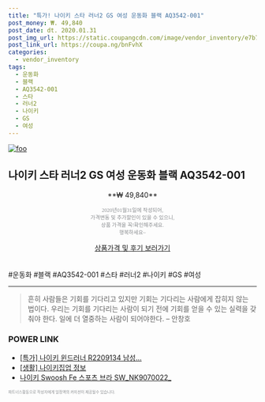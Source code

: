 ```yaml
--- 
title: "특가! 나이키 스타 러너2 GS 여성 운동화 블랙 AQ3542-001" 
post_money: ₩. 49,840 
post_date: dt. 2020.01.31 
post_img_url: https://static.coupangcdn.com/image/vendor_inventory/e7b7/14b94b8dc2c595dd58e61af75b2edc739aebd1b67e5038c48ff9d2f57f4d.jpg 
post_link_url: https://coupa.ng/bnFvhX 
categories: 
  - vendor_inventory 
tags: 
  - 운동화 
  - 블랙 
  - AQ3542-001 
  - 스타 
  - 러너2 
  - 나이키 
  - GS 
  - 여성 
--- 
```

[![foo](https://static.coupangcdn.com/image/vendor_inventory/e7b7/14b94b8dc2c595dd58e61af75b2edc739aebd1b67e5038c48ff9d2f57f4d.jpg)](https://coupa.ng/bnFvhX) 

## 나이키 스타 러너2 GS 여성 운동화 블랙 AQ3542-001 
<p style="text-align: center;">**₩ 49,840**</p> 
<p style="text-align: center;"><span style="color: #898c8f; font-family: Georgia,Times,serif; font-size: 0.75em;">2020년01월31일에 작성되어, <br>가격변동 및 추가할인이 있을 수 있으니,<br> 상품 가격을 꼭!확인해주세요.<br>행복하세요~</span> 
</p>	 
<div markdown="0" style="text-align: center;"><a href="https://coupa.ng/bnFvhX" class="btn btn--success">상품가격 및 후기 보러가기</a></div> 
<br><br> 
  #운동화 #블랙 #AQ3542-001 #스타 #러너2 #나이키 #GS #여성 
<hr> 

> 흔히 사람들은 기회를 기다리고 있지만 기회는 기다리는 사람에게 잡히지 않는 법이다. 우리는 기회를 기다리는 사람이 되기 전에 기회를 얻을 수 있는 실력을 갖춰야 한다. 일에 더 열중하는 사람이 되어야한다. – 안창호 


### POWER LINK

* <a href="https://blog.naver.com/an0733/221788053989" target="_blank">[특가] 나이키 윈드러너 R2209134 남성...</a>
* <a href="https://blog.naver.com/fasyy4321/221763637993" target="_blank"> [생활] 나이키집업 정보 </a>
* <a href="https://blog.naver.com/sakai111/221785046696" target="_blank">나이키 Swoosh Fe 스포츠 브라 SW_NK9070022_</a>

<span style="color: #898c8f; font-family: Georgia,Times,serif; font-size: 0.55em;">파트너스활동으로 작성자에게 일정액의 커미션이 제공될수 있습니다.</span> 
